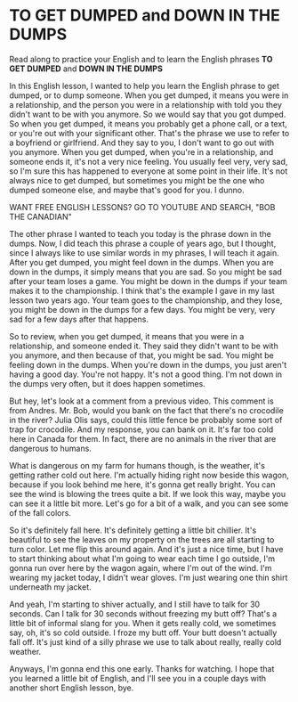 # TO GET DUMPED and DOWN IN THE DUMPS


Read along to practice your English and to learn the English phrases **TO GET DUMPED** and **DOWN IN THE DUMPS**

In this English lesson, I wanted to help you learn the English phrase to get dumped, or to dump someone. When you get dumped, it means you were in a relationship, and the person you were in a relationship with told you they didn't want to be with you anymore. So we would say that you got dumped. So when you get dumped, it means you probably get a phone call, or a text, or you're out with your significant other. That's the phrase we use to refer to a boyfriend or girlfriend. And they say to you, I don't want to go out with you anymore. When you get dumped, when you're in a relationship, and someone ends it, it's not a very nice feeling. You usually feel very, very sad, so I'm sure this has happened to everyone at some point in their life. It's not always nice to get dumped, but sometimes you might be the one who dumped someone else, and maybe that's good for you. I dunno.

WANT FREE ENGLISH LESSONS? GO TO YOUTUBE AND SEARCH, "BOB THE CANADIAN"

The other phrase I wanted to teach you today is the phrase down in the dumps. Now, I did teach this phrase a couple of years ago, but I thought, since I always like to use similar words in my phrases, I will teach it again. After you get dumped, you might feel down in the dumps. When you are down in the dumps, it simply means that you are sad. So you might be sad after your team loses a game. You might be down in the dumps if your team makes it to the championship. I think that's the example I gave in my last lesson two years ago. Your team goes to the championship, and they lose, you might be down in the dumps for a few days. You might be very, very sad for a few days after that happens.

So to review, when you get dumped, it means that you were in a relationship, and someone ended it. They said they didn't want to be with you anymore, and then because of that, you might be sad. You might be feeling down in the dumps. When you're down in the dumps, you just aren't having a good day. You're not happy. It's not a good thing. I'm not down in the dumps very often, but it does happen sometimes.

But hey, let's look at a comment from a previous video. This comment is from Andres. Mr. Bob, would you bank on the fact that there's no crocodile in the river? Julia Olis says, could this little fence be probably some sort of trap for crocodile. And my response, you can bank on it. It's far too cold here in Canada for them. In fact, there are no animals in the river that are dangerous to humans.

What is dangerous on my farm for humans though, is the weather, it's getting rather cold out here. I'm actually hiding right now beside this wagon, because if you look behind me here, it's gonna get really bright. You can see the wind is blowing the trees quite a bit. If we look this way, maybe you can see it a little bit more. Let's go for a bit of a walk, and you can see some of the fall colors.

So it's definitely fall here. It's definitely getting a little bit chillier. It's beautiful to see the leaves on my property on the trees are all starting to turn color. Let me flip this around again. And it's just a nice time, but I have to start thinking about what I'm going to wear each time I go outside, I'm gonna run over here by the wagon again, where I'm out of the wind. I'm wearing my jacket today, I didn't wear gloves. I'm just wearing one thin shirt underneath my jacket.

And yeah, I'm starting to shiver actually, and I still have to talk for 30 seconds. Can I talk for 30 seconds without freezing my butt off? That's a little bit of informal slang for you. When it gets really cold, we sometimes say, oh, it's so cold outside. I froze my butt off. Your butt doesn't actually fall off. It's just kind of a silly phrase we use to talk about really, really cold weather.

Anyways, I'm gonna end this one early. Thanks for watching. I hope that you learned a little bit of English, and I'll see you in a couple days with another short English lesson, bye.
